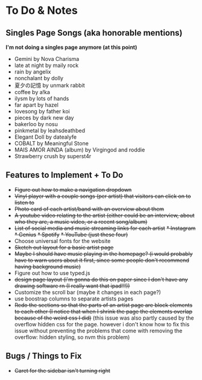 # To Do & Notes

## Singles Page Songs (aka honorable mentions)

**I'm not doing a singles page anymore (at this point)**

* Gemini by Nova Charisma
* late at night by maily rock
* rain by angelix
* nonchalant by dolly
* 夏夕の記憶 by unmark rabbit
* coffee by a!ka
* ilysm by lots of hands
* far apart by hazel
* lovesong by father koi
* pieces by dark new day
* bakerloo by nosu
* pinkmetal by leahsdeathbed
* Elegant Doll by datealyfe
* COBALT by Meaningful Stone
* MAIS AMOR AINDA (album) by Virgingod and roddie
* Strawberry crush by superst4r

## Features to Implement + To Do

* ~~Figure out how to make a navigation dropdown~~
* ~~Vinyl player with a couple songs (per artist) that visitors can click on to listen to~~
* ~~Photo card of each artist/band with an overview about them~~
* ~~A youtube video relating to the artist (either could be an interview, about who they are, a music video, or a recent song/album)~~
* ~~List of social media and music streaming links for each artist~~
    ~~* Instagram~~
    ~~* Genius~~
    ~~* Spotify~~
    ~~* YouTube (just these four)~~
* Choose universal fonts for the website
* ~~Sketch out layout for a basic artist page~~
* ~~Maybe I should have music playing in the homepage? (i would probably have to warn users about it first, since some people don't recommend having background music)~~
* Figure out how to use typed.js
* ~~design page layout (i'm gonna do this on paper since I don't have any drawing software rn (I really want that ipad!!!))~~
* Customize the scroll bar (maybe it changes in each page?)
* use boostrap columns to separate artists pages
* ~~Redo the sections so that the parts of an artist page are block elements to each other (I notice that when I shrink the page the elements overlap because of the weird css I did)~~ (this issue was also partly caused by the overflow hidden css for the page. however i don't know how to fix this issue without preventing the problems that come with removing the overflow: hidden styling, so nvm this problem)

## Bugs / Things to Fix

* ~~Caret for the sidebar isn't turning right~~
